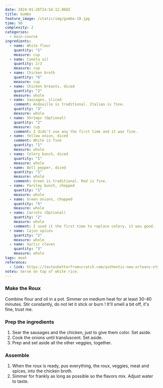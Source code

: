 ```yaml
---
date: 2024-01-26T14:54:12.068Z
title: Gumbo
feature_image: /static/img/gumbo-10.jpg
time: 90
complexity: 2
categories:
  - main-course
ingredients:
  - name: White flour
    quantity: "1"
    measure: cup
  - name: Canola oil
    quantity: 2/3
    measure: cup
  - name: Chicken broth
    quantity: "6"
    measure: cup
  - name: Chicken breasts, diced
    quantity: "2"
    measure: whole
  - name: Sausages, sliced
    comment: Andouille is traditional. Italian is fine.
    quantity: "3"
    measure: whole
  - name: Shrimps (Optional)
    quantity: "2"
    measure: cup
    comment: I didn't use any the first time and it was fine.
  - name: Yellow onion, diced
    comment: White is fine
    quantity: "1"
    measure: whole
  - name: Celery bunch, diced
    quantity: "1"
    measure: whole
  - name: Bell pepper, diced
    quantity: "1"
    measure: whole
    comment: Green is traditional. Red is fine.
  - name: Parsley bunch, chopped
    quantity: "1"
    measure: whole
  - name: Green onions, chopped
    quantity: "5"
    measure: whole
  - name: Carrots (Optional)
    quantity: "2"
    measure: whole
    comment: I used it the first time to replace celery, it was good.
  - name: Cajun spices
    quantity: "2"
    measure: whole
  - name: Garlic cloves
    quantity: "3"
    measure: whole
tags: meat
reference:
  - link: https://tastesbetterfromscratch.com/authentic-new-orleans-style-gumbo/
notes: S﻿erve on top of white rice.
---
```

### M﻿ake the Roux

C﻿ombine flour and oil in a pot. Simmer on medium heat for at least 30-40 minutes. Stir constantly, do not let it stick or burn ! It'll smell a bit off, it's fine, trust me.

### P﻿rep the ingredients

1. Sear the sausages and the chicken, just to give them color. Set aside.
2. C﻿ook the onions until transluscent. Set aside.
3. P﻿rep and set aside all the other veggies, together.

### A﻿ssemble

1. W﻿hen the roux is ready, pus everything, the roux, veggies, meat and spices, into the chicken broth.
2. S﻿immer for frankly as long as possible so the flavors mix. Adjust water to taste.